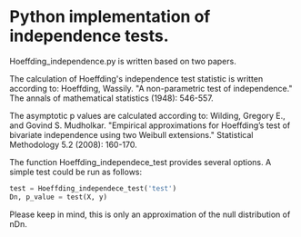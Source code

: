 # Python implementation of independence tests.

Hoeffding_independence.py is written based on two papers. 

The calculation of Hoeffding's independence test statistic is written according to: Hoeffding, Wassily. "A non-parametric test of independence." The annals of mathematical statistics (1948): 546-557.

The asymptotic p values are calculated according to: Wilding, Gregory E., and Govind S. Mudholkar. "Empirical approximations for Hoeffding’s test of bivariate independence using two Weibull extensions." Statistical Methodology 5.2 (2008): 160-170.

The function Hoeffding_independece_test provides several options. A simple test could be run as follows:

```python
test = Hoeffding_independece_test('test')
Dn, p_value = test(X, y)
``` 

Please keep in mind, this is only an approximation of the null distribution of nDn.
